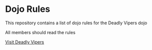 Dojo Rules
==========

This repository contains a list of dojo rules for the Deadly Vipers dojo

All members should read the rules

[Visit Deadly Vipers](https://github.com/deadlyvipers)
